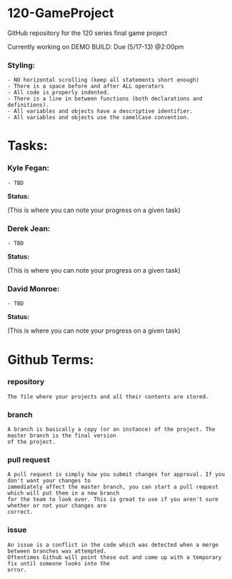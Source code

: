 # 120-GameProject
GitHub repository for the 120 series final game project

Currently working on DEMO BUILD: Due (5/17-13) @2:00pm

### Styling:
~~~~~~~~~~~~~~~~~~~~~~~~~~~~~~~~~~~~~~~~~~~~
- NO horizontal scrolling (keep all statements short enough)
- There is a space before and after ALL operators
- All code is properly indented.
- There is a line in between functions (both declarations and definitions).
- All variables and objects have a descriptive identifier.
- All variables and objects use the camelCase convention.
~~~~~~~~~~~~~~~~~~~~~~~~~~~~~~~~~~~~~~~~~~~~

# Tasks:

### Kyle Fegan:
~~~~~~~~~~~~~~~~~~~~~~~~~~~~~~~~~~~~~~~~~~~~
- TBD
~~~~~~~~~~~~~~~~~~~~~~~~~~~~~~~~~~~~~~~~~~~~
**Status:**

(This is where you can note your progress on a given task)

### Derek Jean:
~~~~~~~~~~~~~~~~~~~~~~~~~~~~~~~~~~~~~~~~~~~~
- TBD
~~~~~~~~~~~~~~~~~~~~~~~~~~~~~~~~~~~~~~~~~~~~
**Status:**

(This is where you can note your progress on a given task)

### David Monroe:
~~~~~~~~~~~~~~~~~~~~~~~~~~~~~~~~~~~~~~~~~~~~
- TBD
~~~~~~~~~~~~~~~~~~~~~~~~~~~~~~~~~~~~~~~~~~~~
**Status:**

(This is where you can note your progress on a given task)

# Github Terms:

### repository
~~~~~~~~~~~~~~~~~~~~~~~~~~~~~~~~~~~~~~~~~~~~
The file where your projects and all their contents are stored.
~~~~~~~~~~~~~~~~~~~~~~~~~~~~~~~~~~~~~~~~~~~~

### branch
~~~~~~~~~~~~~~~~~~~~~~~~~~~~~~~~~~~~~~~~~~~~
A branch is basically a copy (or an instance) of the project. The master branch is the final version
of the project.
~~~~~~~~~~~~~~~~~~~~~~~~~~~~~~~~~~~~~~~~~~~~

### pull request
~~~~~~~~~~~~~~~~~~~~~~~~~~~~~~~~~~~~~~~~~~~~
A pull request is simply how you submit changes for approval. If you don't want your changes to
immediately affect the master branch, you can start a pull request which will put them in a new branch
for the team to look over. This is great to use if you aren't sure whether or not your changes are
correct.
~~~~~~~~~~~~~~~~~~~~~~~~~~~~~~~~~~~~~~~~~~~~

### issue
~~~~~~~~~~~~~~~~~~~~~~~~~~~~~~~~~~~~~~~~~~~~
An issue is a conflict in the code which was detected when a merge between branches was attempted.
Oftentimes Github will point these out and come up with a temporary fix until someone looks into the
error.
~~~~~~~~~~~~~~~~~~~~~~~~~~~~~~~~~~~~~~~~~~~~
